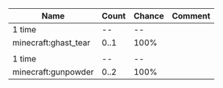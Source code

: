 | Name                 | Count | Chance | Comment |
| -------------------- | ----- | ------ | ------- |
| 1 time               |    -- |     -- |         |
| minecraft:ghast_tear |  0..1 |   100% |         |
|                      |       |        |         |
| 1 time               |    -- |     -- |         |
| minecraft:gunpowder  |  0..2 |   100% |         |